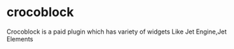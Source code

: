 # crocoblock
Crocoblock is a paid plugin which has variety of widgets
 Like Jet Engine,Jet Elements
